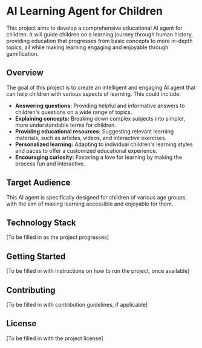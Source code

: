 # AI Learning Agent for Children

This project aims to develop a comprehensive educational AI agent for children. It will guide children on a learning journey through human history, providing education that progresses from basic concepts to more in-depth topics, all while making learning engaging and enjoyable through gamification.

## Overview

The goal of this project is to create an intelligent and engaging AI agent that can help children with various aspects of learning. This could include:

- **Answering questions:** Providing helpful and informative answers to children's questions on a wide range of topics.
- **Explaining concepts:** Breaking down complex subjects into simpler, more understandable terms for children.
- **Providing educational resources:** Suggesting relevant learning materials, such as articles, videos, and interactive exercises.
- **Personalized learning:** Adapting to individual children's learning styles and paces to offer a customized educational experience.
- **Encouraging curiosity:** Fostering a love for learning by making the process fun and interactive.

## Target Audience

This AI agent is specifically designed for children of various age groups, with the aim of making learning accessible and enjoyable for them.

## Technology Stack

\[To be filled in as the project progresses]

## Getting Started

\[To be filled in with instructions on how to run the project, once available]

## Contributing

\[To be filled in with contribution guidelines, if applicable]

## License

\[To be filled in with the project license]
